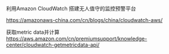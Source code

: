 利用Amazon CloudWatch 搭建无人值守的监控预警平台

https://amazonaws-china.com/cn/blogs/china/cloudwatch-aws/

获取metric data并计算
https://aws.amazon.com/cn/premiumsupport/knowledge-center/cloudwatch-getmetricdata-api/